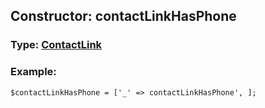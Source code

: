 ## Constructor: contactLinkHasPhone  




### Type: [ContactLink](../types/ContactLink.md)


### Example:

```
$contactLinkHasPhone = ['_' => contactLinkHasPhone', ];
```